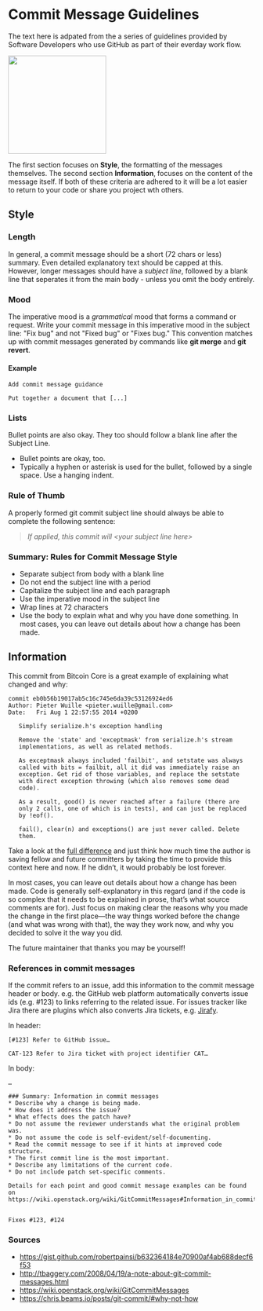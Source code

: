 # Commit Message Guidelines

The text here is adpated from the a series of guidelines provided by Software Developers who use GitHub as part of their everday work flow. 

<img src="https://imgs.xkcd.com/comics/git_commit_2x.png" height="200">

The first section focuses on **Style**, the formatting of the messages themselves. The second section **Information**, focuses on the content of the message itself. 
If both of these criteria are adhered to it will be a lot easier to return to your code or share you project wth others.

## Style
### Length

In general, a commit message should be a short (72 chars or less) summary. Even detailed explanatory text should be capped at this. 
However, longer messages should have a *subject line*, followed by a blank line that seperates it from the main body - unless you omit the body entirely.

### Mood
The imperative mood is a *grammatical* mood that forms a command or request.
Write your commit message in this imperative mood in the subject line: "Fix bug" and not "Fixed bug" or "Fixes bug." 
This convention matches up with commit messages generated by commands like **git merge** and **git revert**.

#### Example
```
Add commit message guidance

Put together a document that [...]
```

### Lists
Bullet points are also okay. They too should follow a blank line after the Subject Line.
- Bullet points are okay, too.
- Typically a hyphen or asterisk is used for the bullet, followed by a
  single space. Use a hanging indent.
  
### Rule of Thumb
A properly formed git commit subject line should always be able to complete the following sentence:
> *If applied, this commit will \<your subject line here\>*

### Summary: Rules for Commit Message Style
* Separate subject from body with a blank line
* Do not end the subject line with a period
* Capitalize the subject line and each paragraph
* Use the imperative mood in the subject line
* Wrap lines at 72 characters
* Use the body to explain what and why you have done something. In most cases, you can leave out details about how a change has been made.

## Information

This commit from Bitcoin Core is a great example of explaining what changed and why:
```
commit eb0b56b19017ab5c16c745e6da39c53126924ed6
Author: Pieter Wuille <pieter.wuille@gmail.com>
Date:   Fri Aug 1 22:57:55 2014 +0200

   Simplify serialize.h's exception handling

   Remove the 'state' and 'exceptmask' from serialize.h's stream
   implementations, as well as related methods.

   As exceptmask always included 'failbit', and setstate was always
   called with bits = failbit, all it did was immediately raise an
   exception. Get rid of those variables, and replace the setstate
   with direct exception throwing (which also removes some dead
   code).

   As a result, good() is never reached after a failure (there are
   only 2 calls, one of which is in tests), and can just be replaced
   by !eof().

   fail(), clear(n) and exceptions() are just never called. Delete
   them.
  ```
Take a look at the [full difference](https://github.com/bitcoin/bitcoin/commit/eb0b56b19017ab5c16c745e6da39c53126924ed6) and just think how much time the author is saving fellow and future committers by taking the time to provide this context here and now. If he didn’t, it would probably be lost forever.

In most cases, you can leave out details about how a change has been made. Code is generally self-explanatory in this regard (and if the code is so complex that it needs to be explained in prose, that’s what source comments are for). Just focus on making clear the reasons why you made the change in the first place—the way things worked before the change (and what was wrong with that), the way they work now, and why you decided to solve it the way you did.

The future maintainer that thanks you may be yourself!

### References in commit messages
If the commit refers to an issue, add this information to the commit message header or body. e.g. the GitHub web platform automatically converts issue ids (e.g. #123) to links referring to the related issue. For issues tracker like Jira there are plugins which also converts Jira tickets, e.g. [Jirafy](https://chrome.google.com/webstore/detail/jirafy/npldkpkhkmpnfhpmeoahhakbgcldplbj).

In header:
```
[#123] Refer to GitHub issue…
```
```
CAT-123 Refer to Jira ticket with project identifier CAT…
```
In body:
```
…

### Summary: Information in commit messages
* Describe why a change is being made.
* How does it address the issue?
* What effects does the patch have?
* Do not assume the reviewer understands what the original problem was.
* Do not assume the code is self-evident/self-documenting.
* Read the commit message to see if it hints at improved code structure.
* The first commit line is the most important.
* Describe any limitations of the current code.
* Do not include patch set-specific comments.

Details for each point and good commit message examples can be found on https://wiki.openstack.org/wiki/GitCommitMessages#Information_in_commit_messages


Fixes #123, #124
```

### Sources
* https://gist.github.com/robertpainsi/b632364184e70900af4ab688decf6f53
* http://tbaggery.com/2008/04/19/a-note-about-git-commit-messages.html
* https://wiki.openstack.org/wiki/GitCommitMessages
* https://chris.beams.io/posts/git-commit/#why-not-how

